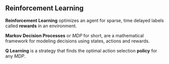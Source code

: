 ## Reinforcement Learning

**Reinforcement Learning** optimizes an agent for sparse, time delayed labels called **rewards** in an environment.  
  
**Markov Decision Processes** or *MDP* for short, are a mathematical framework for modeling decisions using states, actions and rewards.  
  
**Q Learning** is a strategy that finds the optimal action selection **policy** for any *MDP*.    



 